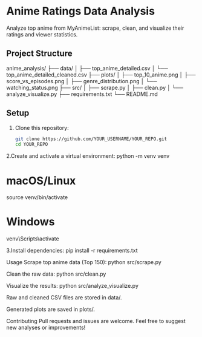 # Anime Ratings Data Analysis

Analyze top anime from MyAnimeList: scrape, clean, and visualize their ratings and viewer statistics.

## Project Structure

anime_analysis/
├── data/
│ ├── top_anime_detailed.csv
│ └── top_anime_detailed_cleaned.csv
├── plots/
│ ├── top_10_anime.png
│ ├── score_vs_episodes.png
│ ├── genre_distribution.png
│ └── watching_status.png
├── src/
│ ├── scrape.py
│ ├── clean.py
│ └── analyze_visualize.py
├── requirements.txt
└── README.md


## Setup
1. Clone this repository:
   ```bash
   git clone https://github.com/YOUR_USERNAME/YOUR_REPO.git
   cd YOUR_REPO

2.Create and activate a virtual environment:
python -m venv venv
# macOS/Linux
source venv/bin/activate
# Windows
venv\Scripts\activate



3.Install dependencies:
pip install -r requirements.txt


Usage
Scrape top anime data (Top 150):
python src/scrape.py

Clean the raw data:
python src/clean.py

Visualize the results:
python src/analyze_visualize.py

Raw and cleaned CSV files are stored in data/.

Generated plots are saved in plots/.


Contributing
Pull requests and issues are welcome. Feel free to suggest new analyses or improvements!
